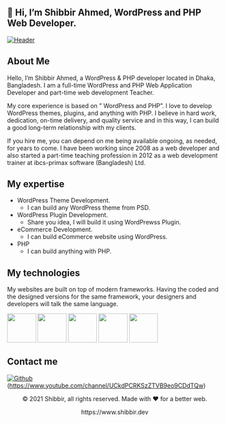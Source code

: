 ## 👋 Hi, I’m Shibbir Ahmed, WordPress and PHP Web Developer.

<!---
creativeartbd/creativeartbd is a ✨ special ✨ repository because its `README.md` (this file) appears on your GitHub profile.
You can click the Preview link to take a look at your changes.
--->


[![Header](https://shibbir.dev/wp-content/uploads/2022/01/WordPrewss-theme-plugin-developer-scaled.jpg "Header")](https://www.shibbir.dev/)

## About Me

Hello, I’m Shibbir Ahmed, a WordPress & PHP developer located in Dhaka, Bangladesh. I am a full-time WordPress and PHP Web Application Developer and part-time web development Teacher.

My core experience is based on ” WordPress and PHP”. I love to develop WordPress themes, plugins, and anything with PHP. I believe in hard work, dedication, on-time delivery, and quality service and in this way, I can build a good long-term relationship with my clients.

If you hire me, you can depend on me being available ongoing, as needed, for years to come. I have been working since 2008 as a web developer and also started a part-time teaching profession in 2012 as a web development trainer at ibcs-primax software (Bangladesh) Ltd.

## My expertise

- WordPress Theme Development. 
  -  I can build any WordPress theme from PSD.
- WordPress Plugin Development.
  -  Share you idea, I will build it using WordPrewss Plugin.
- eCommerce Development.
  -  I can build eCommerce website using WordPress. 
- PHP
  - I can build anything with PHP.

## My technologies

My websites are built on top of modern frameworks. Having the coded and the designed versions for the same framework, your designers and developers will talk the same language.

<p>
  <img src="https://s3.amazonaws.com/creativetim_bucket/tim_static_images/presentation-page/react.jpg" width="67.5px" />
  <img src="https://s3.amazonaws.com/creativetim_bucket/tim_static_images/presentation-page/bootstrap.jpg" width="67.5px" />
  <img src="https://s3.amazonaws.com/creativetim_bucket/tim_static_images/presentation-page/sass.jpg" width="67.5px" />
  <img src="https://s3.amazonaws.com/creativetim_bucket/tim_static_images/presentation-page/ps.jpg" width="67.5px" />
  <img src="https://s3.amazonaws.com/creativetim_bucket/tim_static_images/presentation-page/icon-laravel.jpg" width="67.5px" />
</p>

## Contact me

[<img alt="Github" src="https://img.shields.io/badge/GitHub-%2312100E.svg?&style=for-the-badge&logo=Github&logoColor=white" />](https://github.com/creativeartbd) (https://www.youtube.com/channel/UCkdPCRKSzZTVB9eo9CDdTQw)

<p align="center"> © 2021 Shibbir, all rights reserved. Made with ❤️ for a better web. </p>
<p align="center">
https://www.shibbir.dev
</p>
